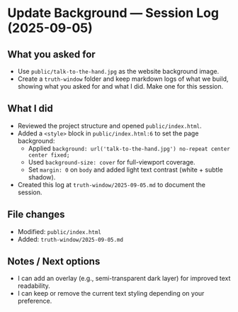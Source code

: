 # Update Background — Session Log (2025-09-05)

## What you asked for
- Use `public/talk-to-the-hand.jpg` as the website background image.
- Create a `truth-window` folder and keep markdown logs of what we build, showing what you asked for and what I did. Make one for this session.

## What I did
- Reviewed the project structure and opened `public/index.html`.
- Added a `<style>` block in `public/index.html:6` to set the page background:
  - Applied `background: url('talk-to-the-hand.jpg') no-repeat center center fixed;`
  - Used `background-size: cover` for full-viewport coverage.
  - Set `margin: 0` on `body` and added light text contrast (white + subtle shadow).
- Created this log at `truth-window/2025-09-05.md` to document the session.

## File changes
- Modified: `public/index.html`
- Added: `truth-window/2025-09-05.md`

## Notes / Next options
- I can add an overlay (e.g., semi-transparent dark layer) for improved text readability.
- I can keep or remove the current text styling depending on your preference.
